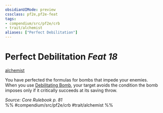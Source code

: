 ```yaml
---
obsidianUIMode: preview
cssclass: pf2e,pf2e-feat
tags:
- compendium/src/pf2e/crb
- trait/alchemist
aliases: ["Perfect Debilitation"]
---
```

# Perfect Debilitation  *Feat 18*  
[alchemist](../../Rules/traits/alchemist.md)  


You have perfected the formulas for bombs that impede your enemies. When you use [Debilitating Bomb](debilitating-bomb.md), your target avoids the condition the bomb imposes only if it critically succeeds at its saving throw.

*Source: Core Rulebook p. 81*  
%% #compendium/src/pf2e/crb #trait/alchemist %%